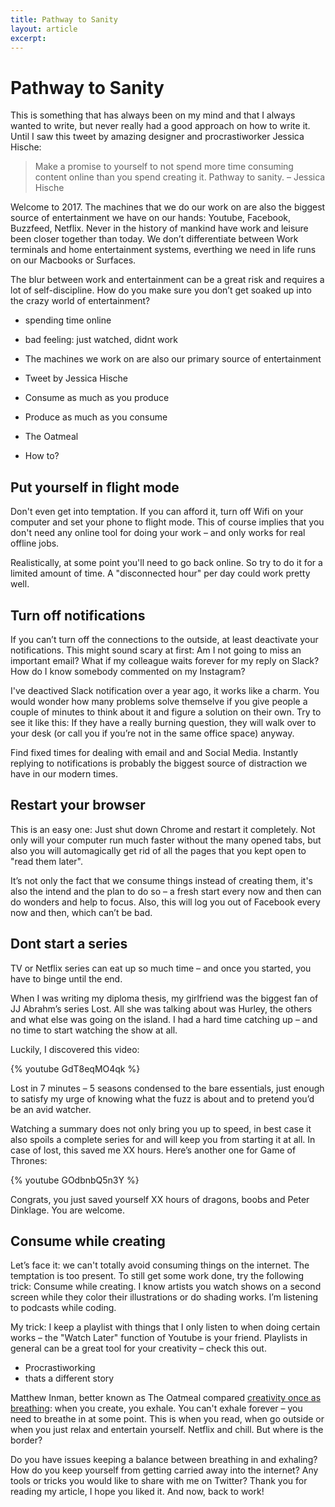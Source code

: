 ```yaml
---
title: Pathway to Sanity
layout: article
excerpt:
---
```


# Pathway to Sanity

This is something that has always been on my mind and that I always wanted to write, but never really had a good approach on how to write it. Until I saw this tweet by amazing designer and procrastiworker Jessica Hische:

> Make a promise to yourself to not spend more time consuming content online than you spend creating it. Pathway to sanity. – Jessica Hische

Welcome to 2017. The machines that we do our work on are also the biggest source of entertainment we have on our hands: Youtube, Facebook, Buzzfeed, Netflix. Never in the history of mankind have work and leisure been closer together than today. We don’t differentiate between Work terminals and home entertainment systems, everthing we need in life runs on our Macbooks or Surfaces.

The blur between work and entertainment can be a great risk and requires a lot of self-discipline. How do you make sure you don’t get soaked up into the crazy world of entertainment?

- spending time online
- bad feeling: just watched, didnt work



- The machines we work on are also our primary source of entertainment
- Tweet by Jessica Hische
- Consume as much as you produce
- Produce as much as you consume
- The Oatmeal
- How to?

## Put yourself in flight mode

Don't even get into temptation. If you can afford it, turn off Wifi on your computer and set your phone to flight mode. This of course implies that you don't need any online tool for doing your work – and only works for real offline jobs.

Realistically, at some point you'll need to go back online. So try to do it for a limited amount of time. A "disconnected hour" per day could work pretty well.

## Turn off notifications

If you can’t turn off the connections to the outside, at least deactivate your notifications. This might sound scary at first: Am I not going to miss an important email? What if my colleague waits forever for my reply on Slack? How do I know somebody commented on my Instagram?

I've deactived Slack notification over a year ago, it works like a charm. You would wonder how many problems solve themselve if you give people a couple of minutes to think about it and figure a solution on their own. Try to see it like this: If they have a really burning question, they will walk over to your desk (or call you if you’re not in the same office space) anyway.

Find fixed times for dealing with email and and Social Media. Instantly replying to notifications is probably the biggest source of distraction we have in our modern times. 

## Restart your browser

This is an easy one: Just shut down Chrome and restart it completely. Not only will your computer run much faster without the many opened tabs, but also you will automagically get rid of all the pages that you kept open to "read them later".

It’s not only the fact that we consume things instead of creating them, it's also the intend and the plan to do so – a fresh start every now and then can do wonders and help to focus. Also, this will log you out of Facebook every now and then, which can’t be bad.

## Dont start a series

TV or Netflix series can eat up so much time – and once you started, you have to binge until the end.

When I was writing my diploma thesis, my girlfriend was the biggest fan of JJ Abrahm’s series Lost. All she was talking about was Hurley, the others and what else was going on the island. I had a hard time catching up – and no time to start watching the show at all.

Luckily, I discovered this video:

{% youtube GdT8eqMO4qk %}

Lost in 7 minutes – 5 seasons condensed to the bare essentials, just enough to satisfy my urge of knowing what the fuzz is about and to pretend you’d be an avid watcher.

Watching a summary does not only bring you up to speed, in best case it also spoils a complete series for and will keep you from starting it at all. In case of lost, this saved me XX hours. Here’s another one for Game of Thrones:

{% youtube GOdbnbQ5n3Y %}

Congrats, you just saved yourself XX hours of dragons, boobs and Peter Dinklage. You are welcome.

## Consume while creating

Let’s face it: we can't totally avoid consuming things on the internet. The temptation is too present. To still get some work done, try the following trick: Consume while creating. I know artists you watch shows on a second screen while they color their illustrations or do shading works. I’m listening to podcasts while coding.

My trick: I keep a playlist with things that I only listen to when doing certain works – the "Watch Later" function of Youtube is your friend. Playlists in general can be a great tool for your creativity – check this out.


- Procrastiworking
- thats a different story

Matthew Inman, better known as The Oatmeal compared [creativity once as breathing](http://theoatmeal.com/comics/creativity): when you create, you exhale. You can't exhale forever – you need to breathe in at some point. This is when you read, when go outside or when you just relax and entertain yourself. Netflix and chill. But where is the border?

Do you have issues keeping a balance between breathing in and exhaling? How do you keep yourself from getting carried away into the internet? Any tools or tricks you would like to share with me on Twitter? Thank you for reading my article, I hope you liked it. And now, back to work!

